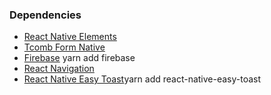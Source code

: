 ### Dependencies

- [React Native Elements](https://react-native-training.github.io/react-native-elements/)
- [Tcomb Form Native](https://yarnpkg.com/en/package/tcomb-form-native)
- [Firebase](https://firebase.google.com/) yarn add firebase
- [React Navigation](https://reactnavigation.org/)
- [React Native Easy Toast](https://yarnpkg.com/en/package/react-native-easy-toast)yarn add react-native-easy-toast
